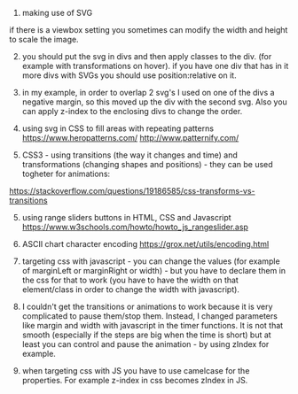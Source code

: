 1. making use of SVG

if there is a viewbox setting you sometimes can modify the width and height to scale the image.

2. you should put the svg in divs and then apply classes to the div. (for example with transformations on hover). if you have one div that has in it more divs with SVGs you should use position:relative on it.

3. in my example, in order to overlap 2 svg's I used on one of the divs a negative margin, so this moved up the div with the second svg. Also you can apply z-index to the enclosing divs to change the order.

4. using svg in CSS to fill areas with repeating patterns
https://www.heropatterns.com/
http://www.patternify.com/

4. CSS3 - using transitions (the way it changes and time) and transformations (changing shapes and positions) - they can be used togheter for animations:

https://stackoverflow.com/questions/19186585/css-transforms-vs-transitions

5. using range sliders buttons in HTML, CSS and Javascript
https://www.w3schools.com/howto/howto_js_rangeslider.asp

6. ASCII chart character encoding
https://grox.net/utils/encoding.html

7. targeting css with javascript - you can change the values (for example of marginLeft or marginRight or width) - but you have to declare them in the css for that to work (you have to have the width on that element/class in order to change the width with javascript).

8. I couldn't get the transitions or animations to work because it is very complicated to pause them/stop them. Instead, I changed parameters like margin and width with javascript in the timer functions. It is not that smooth (especially if the steps are big when the time is short) but at least you can control and pause the animation - by using zIndex for example.

9. when targeting css with JS you have to use camelcase for the properties. For example z-index in css becomes zIndex in JS.